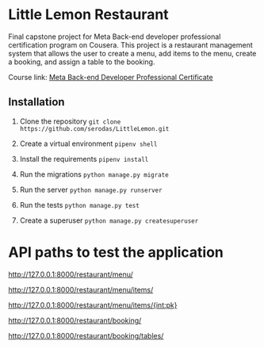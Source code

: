 # Little Lemon Restaurant

Final capstone project for Meta Back-end developer professional certification program on Cousera. This project is a restaurant management system that allows the user to create a menu, add items to the menu, create a booking, and assign a table to the booking.

Course link: [Meta Back-end Developer Professional Certificate ](https://www.coursera.org/professional-certificates/meta-back-end-developer)

##  Installation

1. Clone the repository `git clone https://github.com/serodas/LittleLemon.git`

2. Create a virtual environment `pipenv shell`

3. Install the requirements `pipenv install`

4. Run the migrations `python manage.py migrate`

5. Run the server `python manage.py runserver`

6. Run the tests `python manage.py test`

7. Create a superuser `python manage.py createsuperuser`

#  API paths to test the application

http://127.0.0.1:8000/restaurant/menu/

http://127.0.0.1:8000/restaurant/menu/items/

http://127.0.0.1:8000/restaurant/menu/items/{int:pk}

http://127.0.0.1:8000/restaurant/booking/

http://127.0.0.1:8000/restaurant/booking/tables/
